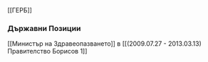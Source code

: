 [[ГЕРБ]]

### Държавни Позиции
[[Министър на Здравеопазването]] в [[(2009.07.27 - 2013.03.13) Правителство Борисов 1]]